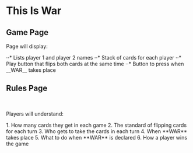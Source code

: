 # This Is War

## Game Page

<p> Page will display: </p>
⋅⋅* Lists player 1 and player 2 names
⋅⋅* Stack of cards for each player
⋅⋅* Play button that flips both cards at the same time
⋅⋅* Button to press when __WAR__ takes place


## Rules Page

<br>

<p> Players will understand: </p>
1. How many cards they get in each game
2. The standard of flipping cards for each turn
3. Who gets to take the cards in each turn
4. When **WAR** takes place
5. What to do when **WAR** is declared
6. How a player wins the game